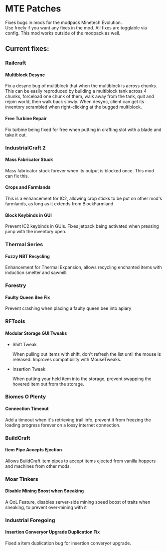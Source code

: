 # MTE Patches
Fixes bugs in mods for the modpack Minetech Evolution.  
Use freely if you want any fixes in the mod. All fixes are togglable via config. 
This mod works outside of the modpack as well.  
## Current fixes:  
### Railcraft
#### Multiblock Desync  
  Fix a desync bug of multiblock that when the multiblock is across chunks.
  This can be easily reproduced by building a multiblock tank across 4 chunks, forceload one chunk of them, walk away from the tank, quit and rejoin world, then walk back slowly. 
  When desync, client can get its inventory scrambled when right-clicking at the bugged multiblock.  
  
#### Free Turbine Repair  
  Fix turbine being fixed for free when putting in crafting slot with a blade and take it out.

### IndustrialCraft 2
#### Mass Fabricator Stuck  
Mass fabricator stuck forever when its output is blocked once. This mod can fix this.  
#### Crops and Farmlands  
This is a enhancement for IC2, allowing crop sticks to be put on other mod's farmlands, as long as it extends from BlockFarmland.  
#### Block Keybinds in GUI  
Prevent IC2 keybinds in GUIs. Fixes jetpack being activated when pressing jump with the inventory open.  

### Thermal Series
#### Fuzzy NBT Recycling  
Enhancement for Thermal Expansion, allows recycling enchanted items with induction smelter and sawmill.  

### Forestry  
#### Faulty Queen Bee Fix  
Prevent crashing when placing a faulty queen bee into apiary  

### RFTools
#### Modular Storage GUI Tweaks  
- Shift Tweak  

  When pulling out items with shift, don't refresh the list until the mouse is released.  Improves compatibility with MouseTweaks.  

- Insertion Tweak  

  When putting your held item into the storage, prevent swapping the hovered item out from the storage.  

### Biomes O Plenty
#### Connection Timeout
Add a timeout when it's retrieving trail info, prevent it from freezing the loading progress forever on a lossy internet connection.  

### BuildCraft
#### Item Pipe Accepts Ejection
Allows BuildCraft item pipes to accept items ejected from vanilla hoppers and machines from other mods.  

### Moar Tinkers
#### Disable Mining Boost when Sneaking
A QoL Feature, disables server-side mining speed boost of traits when sneaking, to prevent over-mining with it

### Industrial Foregoing
#### Insertion Converyor Upgrade Duplication Fix
Fixed a item duplication bug for insertion converyor upgrade.